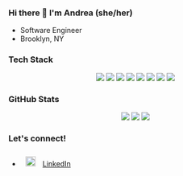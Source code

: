 ### Hi there 👋 I'm Andrea (she/her)
* Software Engineer
* Brooklyn, NY

### Tech Stack
<!-- <img style="margin: 10px" src="https://cdn.worldvectorlogo.com/logos/javascript-1.svg" alt="JavaScript" height="18" /> JavaScript | <img style="margin: 20px" src="https://cdn.worldvectorlogo.com/logos/react-2.svg" alt="React" height="18" /> React | <img style="margin: 20px" src="https://cdn.worldvectorlogo.com/logos/redux.svg" alt="Redux" height="18" /> Redux | <img style="margin: 20px" src="https://cdn.worldvectorlogo.com/logos/react-2.svg" alt="Express" height="18" /> Express | <img style="margin: 20px" src="https://cdn.worldvectorlogo.com/logos/postgresql.svg" alt="PostgreSQL" height="18" /> PostgreSQL | <img style="margin: 20px" src="https://cdn.worldvectorlogo.com/logos/firebase-1.svg" alt="firebase" height="18" /> Cloud Firebase | <img style="margin: 10px" src="https://cdn.worldvectorlogo.com/logos/html-1.svg" alt="HTML5" height="18" /> HTML5 | <img style="margin: 20px" src="https://cdn.worldvectorlogo.com/logos/css-3.svg" alt="CSS" height="18" /> CSS | <img style="margin: 20px" src="https://cdn.worldvectorlogo.com/logos/tailwind-css-2.svg" alt="TailwindCSS" height="18" /> TailwindCSS -->

<div display="flex" align="center">
  <img src="https://img.shields.io/badge/code-JavaScript-teal?style=plastic&logo=javascript&logoColor=white&color=dbba4d"/>
  <img src="https://img.shields.io/badge/backend-HTML5-purple?style=plastic&logo=html5&logoColor=white&color=2bbc8a"/>
  <img src="https://img.shields.io/badge/backend-CSS3-purple?style=plastic&logo=css3&logoColor=white&color=2bbc8a"/>
  <img src="https://img.shields.io/badge/frontend-React-teal?style=plastic&logo=react&logoColor=white&color=2bbc8a"/>
  <img src="https://img.shields.io/badge/frontend-Redux-teal?style=plastic&logo=redux&logoColor=white&color=2bbc8a"/>
  <img src="https://img.shields.io/badge/backend-Express-purple?style=plastic&logo=express&logoColor=white&color=980acc"/>
  <img src="https://img.shields.io/badge/backend-PostgreSQL-purple?style=plastic&logo=postgreSQL&logoColor=white&color=980acc"/>
  <img src="https://img.shields.io/badge/backend-Firebase-purple?style=plastic&logo=firebase&logoColor=white&color=980acc"/>
</div>

### GitHub Stats
<div align="center">
  <img src="https://github-readme-stats.vercel.app/api?username=coollikeabreeze&theme=slateorange" />
  <img src="https://github-readme-stats.vercel.app/api/pin/?username=coollikeabreeze&repo=stackathon-daatafi"/>
  <img src="https://github-readme-stats.vercel.app/api/pin/?username=Charmander-Cluster&repo=sweatdeck&theme=slateorange"/>
</div> 

### Let's connect!
* <img style="margin: 10px" src="https://cdn.worldvectorlogo.com/logos/linkedin-icon-2.svg" alt="Tailwind" height="20" /> [LinkedIn](http://linkedin.com/in/khanandrea)

<!--
**coollikeabreeze/coollikeabreeze** is a ✨ _special_ ✨ repository because its `README.md` (this file) appears on your GitHub profile.

Here are some ideas to get you started:

- 🔭 I’m currently working on ...
- 🌱 I’m currently learning ...
- 👯 I’m looking to collaborate on ...
- 🤔 I’m looking for help with ...
- 💬 Ask me about ...
- 📫 How to reach me: ...
- 😄 Pronouns: ...
- ⚡ Fun fact: ...
-->

